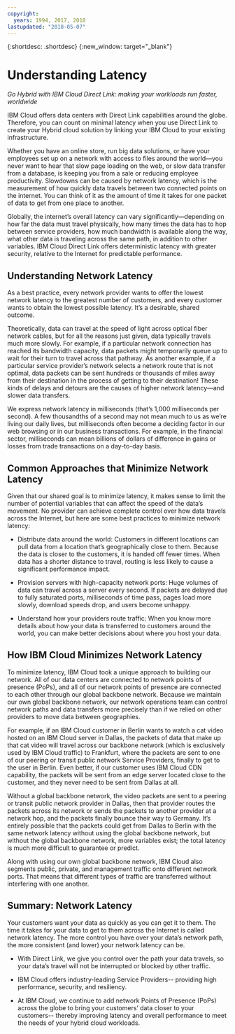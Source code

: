 ```yaml
---
copyright:
  years: 1994, 2017, 2018
lastupdated: "2018-05-07"
---
```


{:shortdesc: .shortdesc}
{:new_window: target="_blank"}

# Understanding Latency

_Go Hybrid with IBM Cloud Direct Link: making your workloads run faster, worldwide_

IBM Cloud offers data centers with Direct Link capabilities around the globe. Therefore, you can count on minimal latency when you use Direct Link to create your Hybrid cloud solution by linking your IBM Cloud to your existing infrastructure.

Whether you have an online store, run big data solutions, or have your employees set up on a network with access to files around the world—you never want to hear that slow page loading on the web, or slow data transfer from a database, is keeping you from a sale or reducing employee productivity. Slowdowns can be caused by network latency, which is the measurement of how quickly data travels between two connected points on the internet. You can think of it as the amount of time it takes for one packet of data to get from one place to another.

Globally, the internet’s overall latency can vary significantly—depending on how far the data must travel physically, how many times the data has to hop between service providers, how much bandwidth is available along the way, what other data is traveling across the same path, in addition to other variables. IBM Cloud Direct Link offers deterministic latency with greater security, relative to the Internet for predictable performance.


## Understanding Network Latency

As a best practice, every network provider wants to offer the lowest network latency to the greatest number of customers, and every customer wants to obtain the lowest possible latency. It’s a desirable, shared outcome.

Theoretically, data can travel at the speed of light across optical fiber network cables, but for all the reasons just given, data typically travels much more slowly. For example, if a particular network connection has reached its bandwidth capacity, data packets might temporarily queue up to wait for their turn to travel across that pathway. As another example, if a particular service provider’s network selects a network route that is not optimal, data packets can be sent hundreds or thousands of miles away from their destination in the process of getting to their destination! These kinds of delays and detours are the causes of higher network latency—and slower data transfers.

We express network latency in milliseconds (that’s 1,000 milliseconds per second). A few thousandths of a second may not mean much to us as we’re living our daily lives, but milliseconds often become a deciding factor in our web browsing or in our business transactions. For example, in the financial sector, milliseconds can mean billions of dollars of difference in gains or losses from trade transactions on a day-to-day basis.

## Common Approaches that Minimize Network Latency

Given that our shared goal is to minimize latency, it makes sense to limit the number of potential variables that can affect the speed of the data’s movement. No provider can achieve complete control over how data travels across the Internet, but here are some best practices to minimize network latency:

 * Distribute data around the world: Customers in different locations can pull data from a location that’s geographically close to them. Because the data is closer to the customers, it is handed off fewer times. When data has a shorter distance to travel, routing is less likely to cause a significant performance impact.

 * Provision servers with high-capacity network ports: Huge volumes of data can travel across a server every second. If packets are delayed due to fully saturated ports, milliseconds of time pass, pages load more slowly, download speeds drop, and users become unhappy.

 * Understand how your providers route traffic: When you know more details about how your data is transferred to customers around the world, you can make better decisions about where you host your data.

## How IBM Cloud Minimizes Network Latency

To minimize latency, IBM Cloud took a unique approach to building our network. All of our data centers are connected to network points of presence (PoPs), and all of our network points of presence are connected to each other through our global backbone network. Because we maintain our own global backbone network, our network operations team can control network paths and data transfers more precisely than if we relied on other providers to move data between geographies.
 
For example, if an IBM Cloud customer in Berlin wants to watch a cat video hosted on an IBM Cloud server in Dallas, the packets of data that make up that cat video will travel across our backbone network (which is exclusively used by IBM Cloud traffic) to Frankfurt, where the packets are sent to one of our peering or transit public network Service Providers, finally to get to the user in Berlin. Even better, if our customer uses IBM Cloud CDN capability, the packets will be sent from an edge server located close to the customer, and they never need to be sent from Dallas at all.

Without a global backbone network, the video packets are sent to a peering or transit public network provider in Dallas, then that provider routes the packets across its network or sends the packets to another provider at a network hop, and the packets finally bounce their way to Germany. It’s entirely possible that the packets could get from Dallas to Berlin with the same network latency without using the global backbone network, but without the global backbone network, more variables exist; the total latency is much more difficult to guarantee or predict.

Along with using our own global backbone network, IBM Cloud also segments public, private, and management traffic onto different network ports. That means that different types of traffic are transferred without interfering with one another.

## Summary: Network Latency

Your customers want your data as quickly as you can get it to them. The time it takes for your data to get to them across the Internet is called network latency. The more control you have over your data’s network path, the more consistent (and lower) your network latency can be.

* With Direct Link, we give you control over the path your data travels, so your data’s travel will not be interrupted or blocked by other traffic.

* IBM Cloud offers industry-leading Service Providers-- providing high performance, security, and resiliency.

* At IBM Cloud, we continue to add network Points of Presence (PoPs) across the globe to bring your customers’ data closer to your customers-- thereby improving latency and overall performance to meet the needs of your hybrid cloud workloads.

